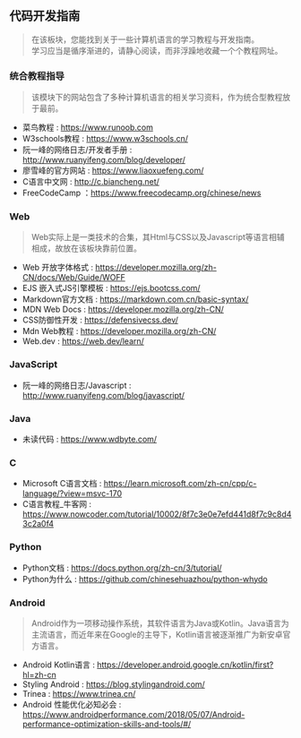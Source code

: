 ## 代码开发指南
> 在该板块，您能找到关于一些计算机语言的学习教程与开发指南。  
> 学习应当是循序渐进的，请静心阅读，而非浮躁地收藏一个个教程网址。  
### 统合教程指导
> 该模块下的网站包含了多种计算机语言的相关学习资料，作为统合型教程放于最前。
+ 菜鸟教程 : https://www.runoob.com
+ W3schools教程 : https://www.w3schools.cn/
+ 阮一峰的网络日志/开发者手册 : http://www.ruanyifeng.com/blog/developer/
+ 廖雪峰的官方网站 : https://www.liaoxuefeng.com/
+ C语言中文网 : http://c.biancheng.net/
+ FreeCodeCamp ：https://www.freecodecamp.org/chinese/news

### Web
> Web实际上是一类技术的合集，其Html与CSS以及Javascript等语言相辅相成，故放在该板块靠前位置。
+ Web 开放字体格式 : https://developer.mozilla.org/zh-CN/docs/Web/Guide/WOFF
+ EJS 嵌入式JS引擎模板 : https://ejs.bootcss.com/
+ Markdown官方文档 : https://markdown.com.cn/basic-syntax/
+ MDN Web Docs : https://developer.mozilla.org/zh-CN/
+ CSS防御性开发 : https://defensivecss.dev/
+ Mdn Web教程 : https://developer.mozilla.org/zh-CN/
+ Web.dev : https://web.dev/learn/

### JavaScript
+ 阮一峰的网络日志/Javascript : http://www.ruanyifeng.com/blog/javascript/

### Java
+ 未读代码 : https://www.wdbyte.com/

### C
+ Microsoft C语言文档 : https://learn.microsoft.com/zh-cn/cpp/c-language/?view=msvc-170
+ C语言教程_牛客网 : https://www.nowcoder.com/tutorial/10002/8f7c3e0e7efd441d8f7c9c8d43c2a0f4

### Python
+ Python文档 : https://docs.python.org/zh-cn/3/tutorial/
+ Python为什么 : https://github.com/chinesehuazhou/python-whydo

### Android
> Android作为一项移动操作系统，其软件语言为Java或Kotlin。Java语言为主流语言，而近年来在Google的主导下，Kotlin语言被逐渐推广为新安卓官方语言。
+ Android Kotlin语言 : https://developer.android.google.cn/kotlin/first?hl=zh-cn
+ Styling Android : https://blog.stylingandroid.com/
+ Trinea : https://www.trinea.cn/
+ Android 性能优化必知必会 : https://www.androidperformance.com/2018/05/07/Android-performance-optimization-skills-and-tools/#/
